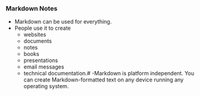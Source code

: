 ### Markdown Notes
- Markdown can be used for everything.
- People use it to create
     - websites
     - documents
     - notes
     - books
     - presentations
     - email messages
     - technical documentation.#
-Markdown is platform independent. You can create Markdown-formatted text on any device running any operating system.


